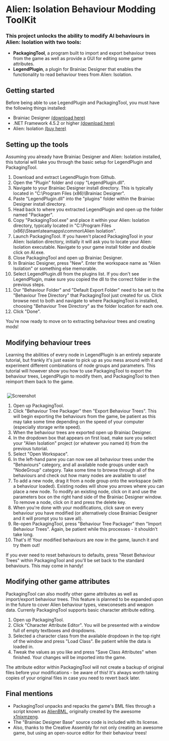 # Alien: Isolation Behaviour Modding ToolKit

### This project unlocks the ability to modify AI behaviours in Alien: Isolation with two tools:

* **PackagingTool**, a program built to import and export behaviour trees from the game as well as provide a GUI for editing some game attributes.
* **LegendPlugin**, a plugin for Brainiac Designer that enables the functionality to read behaviour trees from Alien: Isolation. 

## Getting started

Before being able to use LegendPlugin and PackagingTool, you must have the following things installed:

 * Brainiac Designer [(download here)](https://brainiac.codeplex.com/releases/view/24156)
 * .NET Framework 4.5.2 or higher [(download here)](https://www.microsoft.com/en-gb/download/details.aspx?id=42642)
 * Alien: Isolation [(buy here)](http://store.steampowered.com/app/214490/)

## Setting up the tools

Assuming you already have Brainiac Designer and Alien: Isolation installed, this tutorial will take you through the basic setup for LegendPlugin and PackagingTool.

1. Download and extract LegendPlugin from Github.
2. Open the "Plugin" folder and copy "LegendPlugin.dll".
3. Navigate to your Brainiac Designer install directory. This is typically located in "C:\Program Files (x86)\Brainiac Designer".
4. Paste "LegendPlugin.dll" into the "plugins" folder within the Brainiac Designer install directory.
5. Head back to where you extracted LegendPlugin and open up the folder named "Packager".
6. Copy "PackagingTool.exe" and place it within your Alien: Isolation directory, typically located in "C:\Program Files (x86)\Steam\steamapps\common\Alien Isolation". 
7. Launch PackagingTool. If you haven't placed PackagingTool in your Alien: Isolation directory, initially it will ask you to locate your Alien: Isolation executable. Navigate to your game install folder and double click on AI.exe.
8. Close PackagingTool and open up Brainiac Designer.
9. In Brainiac Designer, press "New". Enter the workspace name as "Alien Isolation" or something else memorable.
10. Select LegendPlugin.dll from the plugins list. If you don't see LegendPlugin, make sure you copied the dll to the correct folder in the previous steps.
11. Our "Behaviour Folder" and "Default Export Folder" need to be set to the "Behaviour Tree Directory" that PackagingTool just created for us. Click browse next to both and navigate to where PackagingTool is installed, choosing "Behaviour Tree Directory" as the folder location for each one. 
12. Click "Done".

You're now ready to move on to extracting behaviour trees and creating mods!

## Modifying behaviour trees

Learning the abilities of every node in LegendPlugin is an entirely separate tutorial, but frankly it's just easier to pick up as you mess around with it and experiment different combinations of node groups and parameters. This tutorial will however show you how to use PackagingTool to export the behaviour trees, LegendPlugin to modify them, and PackagingTool to then reimport them back to the game.

<div style="float: right; width: 100%; max-width: 500px; margin-left: 20px;">

![Screenshot](https://i.imgur.com/j4xsCzu.png)

</div>

1. Open up PackagingTool.
2. Click "Behaviour Tree Packager" then "Export Behaviour Trees". This will begin exporting the behaviours from the game, be patient as this may take some time depending on the speed of your computer (especially storage write speed).
3. When the behaviour trees are exported open up Brainiac Designer.
4. In the dropdown box that appears on first load, make sure you select your "Alien Isolation" project (or whatever you named it) from the previous tutorial.
5. Select "Open Workspace".
6. In the left-hand pane you can now see all behaviour trees under the "Behaviours" category, and all available node groups under each "NodeGroup" category. Take some time to browse through all of the behaviours and check out how many nodes are available to use!
7. To add a new node, drag it from a node group onto the workspace (with a behaviour loaded). Existing nodes will show you arrows where you can place a new node. To modify an existing node, click on it and use the parameters box on the right hand side of the Brainiac Designer window. To remove a node, click on it and press the delete key.
8. When you're done with your modifications, click save on every behaviour you have modified (or alternatively close Brainiac Designer and it will prompt you to save all).
9. Re-open PackagingTool, press "Behaviour Tree Packager" then "Import Behaviour Trees". Again, be patient while this processes - it shouldn't take long.
10. That's it! Your modified behaviours are now in the game, launch it and try them out! 

If you ever need to reset behaviours to defaults, press "Reset Behaviour Trees" within PackagingTool and you'll be set back to the standard behaviours. This may come in handy!

## Modifying other game attributes

PackagingTool can also modify other game attributes as well as import/export behaviour trees. This feature is planned to be expanded upon in the future to cover Alien behaviour types, viewconesets and weapon data. Currenly PackagingTool supports basic character attribute editing.

1. Open up PackagingTool.
2. Click "Character Attribute Editor". You will be presented with a window full of empty textboxes and dropdowns.
3. Selected a character class from the available dropdown in the top right of the window and press "Load Class". Be patient while the data is loaded in.
4. Tweak the values as you like and press "Save Class Attributes" when finished. Your changes will be imported into the game.

The attribute editor within PackagingTool will not create a backup of original files before your modifications - be aware of this! It's always worth taking copies of your original files in case you need to revert back later.

## Final mentions

 * PackagingTool unpacks and repacks the game's BML files through a script known as [AlienBML](https://github.com/x1nixmzeng/AlienBML), originally created by the awesome [x1nixmzeng](https://github.com/x1nixmzeng).
 * The "Brainiac Designer Base" source code is included with its license.
 * Also, thanks to the Creative Assembly for not only creating an awesome game, but using an open-source editor for their behaviour trees! 